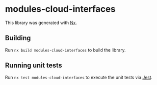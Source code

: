 # modules-cloud-interfaces

This library was generated with [Nx](https://nx.dev).

## Building

Run `nx build modules-cloud-interfaces` to build the library.

## Running unit tests

Run `nx test modules-cloud-interfaces` to execute the unit tests via [Jest](https://jestjs.io).
